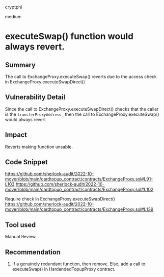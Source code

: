 cryptphi

medium

# executeSwap() function would always revert.

## Summary
The call to ExchangeProxy.executeSwap() reverts due to the access check in ExchangeProxy.executeSwapDirect()

## Vulnerability Detail
Since the call to ExchangeProxy.executeSwapDirect() checks that the caller is the `transferProxyAddress` , then the call to ExchangeProxy.executeSwap()  would always revert

## Impact
Reverts making function unsable.

## Code Snippet

https://github.com/sherlock-audit/2022-10-mover/blob/main/cardtopup_contract/contracts/ExchangeProxy.sol#L91-L103
https://github.com/sherlock-audit/2022-10-mover/blob/main/cardtopup_contract/contracts/ExchangeProxy.sol#L102

Require check in ExchangeProxy.executeSwapDirect()
https://github.com/sherlock-audit/2022-10-mover/blob/main/cardtopup_contract/contracts/ExchangeProxy.sol#L139

## Tool used

Manual Review

## Recommendation
1. If a genuinely redundant function, then remove. Else, add a call to executeSwap() in HardendedTopupProxy contract.
